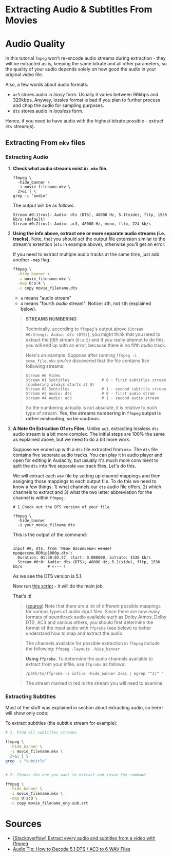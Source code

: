 # Extracting Audio & Subtitles From Movies

# Audio Quality

In this tutorial `fmpeg` won't re-encode audio streams during extraction - they will be extracted as is, keeping the same bitrate and all other parameters, so the quality of your audio depends solely on how good the audio in your original video file.

Also, a few words about audio formats:

* `ac3` stores audio in *loosy* form. Usually it varies between 96kbps and 320kbps. Anyway, lossles format is bad if you plan to further process and chop the audio for sampling purposes.
* `dts` stores audio in *loosless* form.

Hence, if you need to have audio with the highest bitrate possible - extract `dts` stream(s).


  

## Extracting From `mkv` files

### Extracting Audio

1. **Check what audio streams exist in `.mkv` file.** 

   ```shell
   ffmpeg \
     -hide_banner \
     -i movie_filename.mkv \
     2>&1 | \
   grep -i "audio"
   ```
   The output will be as follows:
   ```
   Stream #0:1(rus): Audio: dts (DTS), 48000 Hz, 5.1(side), fltp, 1536 kb/s (default)
   Stream #0:2(rus): Audio: ac3, 48000 Hz, mono, fltp, 224 kb/s
   ```
  
2. **Using the info above, extract one or more separate audio streams (i.e. tracks).** Note, that you should set the output file extension similar to the stream's extention (`dts` in example above), otherwise you'll get an error. 

   If you need to extract multiple audio tracks at the same time, just add another `-map` flag. 
    
   ```sh
   ffmpeg \
     -hide_banner \
     -i movie_filename.mkv \
     -map 0:a:4 \
     -c copy movie_filename.dts
   ```
   * `a` means "audio stream"
   * `4` means "fourth *audio* stream". Notice: `4`th, not `5`th (explained below). 
  
   > **STREAMS NUMBERING** 
   >
   > Technically, according to `ffmpeg`'s output above (`Stream #0:5(eng): Audio: dts (DTS)`), you might think that you  need to extract the *fifth* stream (`0:a:5`) and if you really attempt to do this, you will end up with an error, because there is no fifth *audio* track. 
   >
   > Here's an example. Suppose after running `ffmpeg -i some_file.mkv` you've discovered that the file contains five  following streams:
   > ```
   > Stream #0 Video
   > Stream #1 Subtitles              # 0 - first subtitles stream (numbering always starts at 0) 
   > Stream #2 Subtitles              # 1 - second subtitle stream
   > Stream #3 Audio: dts             # 0 - first audio stram
   > Stream #4 Audio: ac3             # 1 - second audio stream
   > ```
   > So the numbering actually is not absolute, it is relative to each type of stream. **Yes, the streams numbering in `ffmpeg` output is rather misleading, so be cautious.**


3. **A Note On Extraction Of `dts` Files.** Unlike `ac3`, extracting lossless `dts` audio stream is a bit more complex. The initial steps are 100% the same as explained above, but we need to do a bit more work.

   Suppose we ended up with a `dts` file extracted from `mkv`. The `dts` file contains five separate audio tracks. You can play it in audio player and open for editing in Audacity, but usually it's much more convinient to split the `dts` into five separate `wav` track files. Let's do this.
   
   We will extract each `wav` file by setting up channel mappings and then assigning those mappings to each output file. To do this we need to know a few things: 1) what channels our `dts` audio file offers, 2) which channels to extract and 3) what the two letter abbreviation for the channel is within `ffmpeg`.

   ```
   # 1.Check out the DTS version of your file
   
   ffmpeg \
     -hide_banner
     -i your_movie_filname.dts
   ```
   This is the output of the command:
   ```
   ...
   Input #0, dts, from 'Иван Васильевич меняет профессию.BDRip1080p.dts':
     Duration: 01:30:02.47, start: 0.000000, bitrate: 1536 kb/s
     Stream #0:0: Audio: dts (DTS), 48000 Hz, 5.1(side), fltp, 1536 kb/s           # <--- !
   ```
   As we see the DTS version is 5.1.
   
   Now run [this script](https://github.com/ponomarevandrey/automation-scripts/blob/master/audio/dts-to-multiple-wav.sh) - it will do the main job.
   
   That's it!
   
   > ([source](https://randocity.com/2016/04/10/audio-tip-how-to-decode-5-1-dts-ac3-to-6-wav-files/#alternatives)) Note that there are a lot of different possible mappings for various types of audio input files. Since there are now many formats of soundtrack audio available such as Dolby Atmos, Dolby DTS, AC3 and various others, you should first determine the format of the input audio with `ffprobe` (see below) to better understand how to map and extract the audio.
   >
   > The channels available for possible extraction in `ffmpeg` include the following: `ffmpeg -layouts -hide_banner`
   >
   > **Using `ffprobe`**.
   > To determine the audio channels available to extract from your infile, use `ffprobe` as follows:
   > ```
   > /path/to/ffprobe -i infile -hide_banner 2>&1 | egrep "^I|^ "
   > ```
   > The stream marked in red is the stream you will need to examine. 
   


### Extracting Subtitles

Most of the stuff was explained in section about extracting audio, so here I will show only code:


To extract subtitles (the subtitle stream for example):

```sh
# 1. Find all subtitles streams

ffmpeg \
  -hide_banner \
  -i movie_filename.mkv \
  2>&1 | \
grep -i "subtitle"


# 2. Choose the one you want to extract and issue the command

ffmpeg \
  -hide_banner \
  -i movie_filename.mkv \
  -map 0:s:0 \
  -c copy movie_filename_eng-sub.srt
```


# Sources

* [\[Stackoverflow\] Extract every audio and subtitles from a video with ffmpeg](https://stackoverflow.com/a/32925753/13156302)
* [Audio Tip: How to Decode 5.1 DTS / AC3 to 6 WAV Files](https://randocity.com/2016/04/10/audio-tip-how-to-decode-5-1-dts-ac3-to-6-wav-files/#alternatives)

